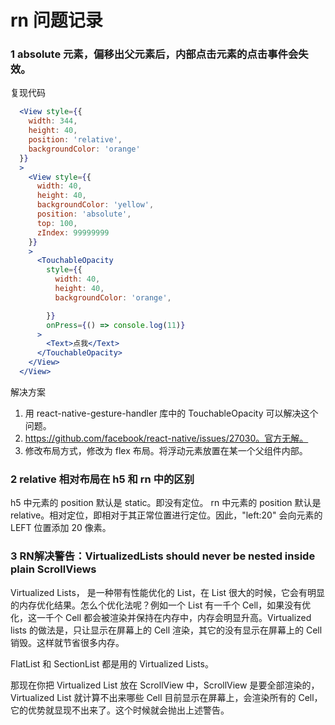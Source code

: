 # rn 问题记录

### 1 absolute 元素，偏移出父元素后，内部点击元素的点击事件会失效。

复现代码
```jsx
  <View style={{
    width: 344,
    height: 40,
    position: 'relative',
    backgroundColor: 'orange'
  }}
  >
    <View style={{
      width: 40,
      height: 40,
      backgroundColor: 'yellow',
      position: 'absolute',
      top: 100,
      zIndex: 99999999
    }}
    >
      <TouchableOpacity
        style={{
          width: 40,
          height: 40,
          backgroundColor: 'orange',

        }}
        onPress={() => console.log(11)}
      >
        <Text>点我</Text>
      </TouchableOpacity>
    </View>
  </View>
```

解决方案
1. 用 react-native-gesture-handler 库中的 TouchableOpacity 可以解决这个问题。
2. https://github.com/facebook/react-native/issues/27030。官方无解。
3. 修改布局方式，修改为 flex 布局。将浮动元素放置在某一个父组件内部。

### 2 relative 相对布局在 h5 和 rn 中的区别
h5 中元素的 position 默认是 static。即没有定位。
rn 中元素的 position 默认是 relative。相对定位，即相对于其正常位置进行定位。因此，"left:20" 会向元素的 LEFT 位置添加 20 像素。

### 3 RN解决警告：VirtualizedLists should never be nested inside plain ScrollViews

Virtualized Lists， 是一种带有性能优化的 List，在 List 很大的时候，它会有明显的内存优化结果。怎么个优化法呢？例如一个 List 有一千个 Cell，如果没有优化，这一千个 Cell 都会被渲染并保持在内存中，内存会明显升高。Virtualized lists 的做法是，只让显示在屏幕上的 Cell 渲染，其它的没有显示在屏幕上的 Cell 销毁。这样就节省很多内存。

FlatList 和 SectionList 都是用的 Virtualized Lists。

那现在你把 Virtualized List 放在 ScrollView 中，ScrollView 是要全部渲染的，Virtualized List 就计算不出来哪些 Cell 目前显示在屏幕上，会渲染所有的 Cell，它的优势就显现不出来了。这个时候就会抛出上述警告。

